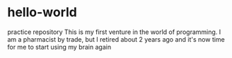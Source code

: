# hello-world
practice repository
This is my first venture in the world of programming. I am a pharmacist by trade, but I retired about 2 years ago and it's now time for me to start using my brain again

